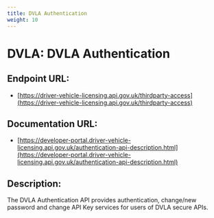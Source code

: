 ```yaml
---
title: DVLA Authentication
weight: 10
---
```


# DVLA: DVLA Authentication

## Endpoint URL:
 - [https://driver-vehicle-licensing.api.gov.uk/thirdparty-access](https://driver-vehicle-licensing.api.gov.uk/thirdparty-access)

## Documentation URL:
 - [https://developer-portal.driver-vehicle-licensing.api.gov.uk/authentication-api-description.html](https://developer-portal.driver-vehicle-licensing.api.gov.uk/authentication-api-description.html)

## Description:
The DVLA Authentication API provides authentication, change/new password and change API Key services for users of DVLA secure APIs.

